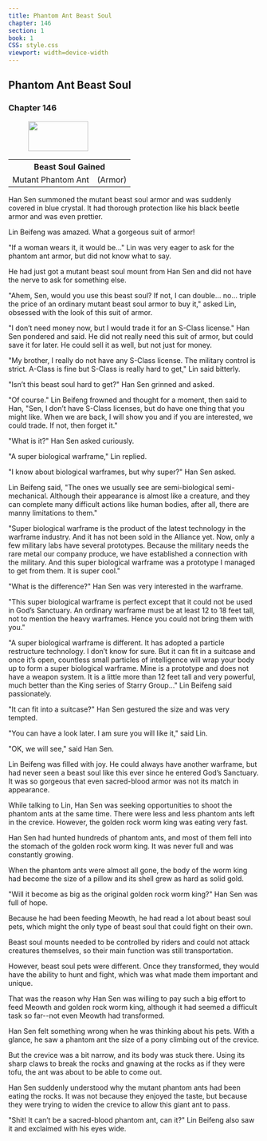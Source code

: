 ```yaml
---
title: Phantom Ant Beast Soul
chapter: 146
section: 1
book: 1
CSS: style.css
viewport: width=device-width
---
```


## Phantom Ant Beast Soul

### Chapter 146

<figure>
	<img src="../Images/gem.gif" alt="" id="gem" width="120" height="60" />
</figure>

<div class="tables">
	<table class="beast">
		<tr>
			<th colspan="2">Beast Soul Gained</th>
		</tr><tr>
			<td>Mutant Phantom Ant</td>
			<td>(Armor)</td>
		</tr>
	</table>
	<!--  Type of beast soul of mutant phantom ant: armor. -->
</div> 

Han Sen summoned the mutant beast soul armor and was suddenly covered in blue crystal. It had thorough protection like his black beetle armor and was even prettier.

Lin Beifeng was amazed. What a gorgeous suit of armor!

"If a woman wears it, it would be…" Lin was very eager to ask for the phantom ant armor, but did not know what to say.

He had just got a mutant beast soul mount from Han Sen and did not have the nerve to ask for something else.

"Ahem, Sen, would you use this beast soul? If not, I can double… no… triple the price of an ordinary mutant beast soul armor to buy it," asked Lin, obsessed with the look of this suit of armor.

"I don’t need money now, but I would trade it for an S-Class license." Han Sen pondered and said. He did not really need this suit of armor, but could save it for later. He could sell it as well, but not just for money.

"My brother, I really do not have any S-Class license. The military control is strict. A-Class is fine but S-Class is really hard to get," Lin said bitterly.

"Isn’t this beast soul hard to get?" Han Sen grinned and asked.

"Of course." Lin Beifeng frowned and thought for a moment, then said to Han, "Sen, I don’t have S-Class licenses, but do have one thing that you might like. When we are back, I will show you and if you are interested, we could trade. If not, then forget it."

"What is it?" Han Sen asked curiously.

"A super biological warframe," Lin replied.

"I know about biological warframes, but why super?" Han Sen asked.

Lin Beifeng said, "The ones we usually see are semi-biological semi-mechanical. Although their appearance is almost like a creature, and they can complete many difficult actions like human bodies, after all, there are manny limitations to them."

"Super biological warframe is the product of the latest technology in the warframe industry. And it has not been sold in the Alliance yet. Now, only a few military labs have several prototypes. Because the military needs the rare metal our company produce, we have established a connection with the military. And this super biological warframe was a prototype I managed to get from them. It is super cool."

"What is the difference?" Han Sen was very interested in the warframe.

"This super biological warframe is perfect except that it could not be used in God’s Sanctuary. An ordinary warframe must be at least 12 to 18 feet tall, not to mention the heavy warframes. Hence you could not bring them with you."

"A super biological warframe is different. It has adopted a particle restructure technology. I don’t know for sure. But it can fit in a suitcase and once it’s open, countless small particles of intelligence will wrap your body up to form a super biological warframe. Mine is a prototype and does not have a weapon system. It is a little more than 12 feet tall and very powerful, much better than the King series of Starry Group..." Lin Beifeng said passionately.

"It can fit into a suitcase?" Han Sen gestured the size and was very tempted.

"You can have a look later. I am sure you will like it," said Lin.

"OK, we will see," said Han Sen.

Lin Beifeng was filled with joy. He could always have another warframe, but had never seen a beast soul like this ever since he entered God’s Sanctuary. It was so gorgeous that even sacred-blood armor was not its match in appearance.

While talking to Lin, Han Sen was seeking opportunities to shoot the phantom ants at the same time. There were less and less phantom ants left in the crevice. However, the golden rock worm king was eating very fast.

Han Sen had hunted hundreds of phantom ants, and most of them fell into the stomach of the golden rock worm king. It was never full and was constantly growing.

When the phantom ants were almost all gone, the body of the worm king had become the size of a pillow and its shell grew as hard as solid gold.

"Will it become as big as the original golden rock worm king?" Han Sen was full of hope.

Because he had been feeding Meowth, he had read a lot about beast soul pets, which might the only type of beast soul that could fight on their own.

Beast soul mounts needed to be controlled by riders and could not attack creatures themselves, so their main function was still transportation.

However, beast soul pets were different. Once they transformed, they would have the ability to hunt and fight, which was what made them important and unique.

That was the reason why Han Sen was willing to pay such a big effort to feed Meowth and golden rock worm king, although it had seemed a difficult task so far--not even Meowth had transformed.

Han Sen felt something wrong when he was thinking about his pets. With a glance, he saw a phantom ant the size of a pony climbing out of the crevice.

But the crevice was a bit narrow, and its body was stuck there. Using its sharp claws to break the rocks and gnawing at the rocks as if they were tofu, the ant was about to be able to come out.

Han Sen suddenly understood why the mutant phantom ants had been eating the rocks. It was not because they enjoyed the taste, but because they were trying to widen the crevice to allow this giant ant to pass.

"Shit! It can’t be a sacred-blood phantom ant, can it?" Lin Beifeng also saw it and exclaimed with his eyes wide.